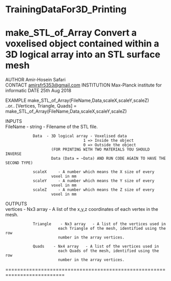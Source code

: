 # TrainingDataFor3D_Printing   

  make_STL_of_Array  Convert a voxelised object contained within a 3D logical array into an STL surface mesh
 ==========================================================================
  AUTHOR        Amir-Hosein Safari  
  CONTACT       amirsfr5353@gmail.com
  INSTITUTION   Max-Planck institute for informatic
  DATE          25th Aug 2018
 
  EXAMPLE       make_STL_of_Array(FileName,Data,scaleX,scaleY,scaleZ)  
        ..or..  [Vertices, Triangle, Quads] = make_STL_of_Array(FileName,Data,scaleX,scaleY,scaleZ)
 
  INPUTS        
                FileName   - string            - Filename of the STL file.
 
                Data  - 3D logical array - Voxelised data
                                      1 => Inside the object
                                      0 => Outside the object
                        (FOR PRINTING WITH TWO MATERIALS YOU SHOULD INVERSE
                        Data (Data = ~Data) AND RUN CODE AGAIN TO HAVE THE SECOND TYPE)
 
                scaleX     - A number which means the X size of every
                        voxel in mm
                scaleY     - A number which means the Y size of every 
                        voxel in mm
                scaleZ     - A number which means the Z size of every
                        voxel in mm
 
 
  OUTPUTS       
                vertices - Nx3 array   - A list of the x,y,z coordinates of
                           each vertex in the mesh.
                
                Triangle    - Nx3 array   - A list of the vertices used in
                           each Triangle of the mesh, identified using the row
                           number in the array vertices.
 
                Quads    - Nx4 array   - A list of the vertices used in
                           each Quads of the mesh, identified using the row
                           number in the array vertices.
 ==========================================================================

